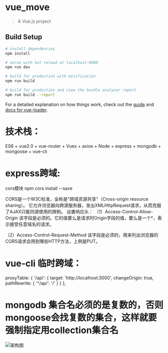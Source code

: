 # vue_move

> A Vue.js project

## Build Setup

``` bash
# install dependencies
npm install

# serve with hot reload at localhost:8080
npm run dev

# build for production with minification
npm run build

# build for production and view the bundle analyzer report
npm run build --report
```

For a detailed explanation on how things work, check out the [guide](http://vuejs-templates.github.io/webpack/) and [docs for vue-loader](http://vuejs.github.io/vue-loader).

# 技术栈：
ES6  + vue2.0 + vue-router + Vuex + axios + Node + express + mongodb + mongoose + vue-cli

# express跨域:
cors模块
npm cors install --save

CORS是一个W3C标准，全称是"跨域资源共享"（Cross-origin resource sharing）。
它允许浏览器向跨源服务器，发出XMLHttpRequest请求，从而克服了AJAX只能同源使用的限制。
设置响应头：
（1）Access-Control-Allow-Origin
该字段是必须的。它的值要么是请求时Origin字段的值，要么是一个*，表示接受任意域名的请求。

（2）Access-Control-Request-Method
该字段是必须的，用来列出浏览器的CORS请求会用到哪些HTTP方法，上例是PUT。

# vue-cli 临时跨域：
proxyTable: {
      '/api': {
        target: 'http://localhost:3000',
        changeOrigin: true,
        pathRewrite: {
          '^/api': '/'
        }
      }
    },
# mongodb 集合名必须的是复数的，否则mongoose会找复数的集合，这样就要强制指定用collection集合名

![架构图](http://a1.qpic.cn/psb?/V11FTuif2OYnQ5/9QFpxzx*Njg8CFjxC16c7c5n06CSXeak*izItwSs8ow!/b/dD4BAAAAAAAA&bo=aAT6AQAAAAADB7U!&rf=viewer_4)
